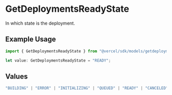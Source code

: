 # GetDeploymentsReadyState

In which state is the deployment.

## Example Usage

```typescript
import { GetDeploymentsReadyState } from "@vercel/sdk/models/getdeploymentsop.js";

let value: GetDeploymentsReadyState = "READY";
```

## Values

```typescript
"BUILDING" | "ERROR" | "INITIALIZING" | "QUEUED" | "READY" | "CANCELED" | "DELETED"
```